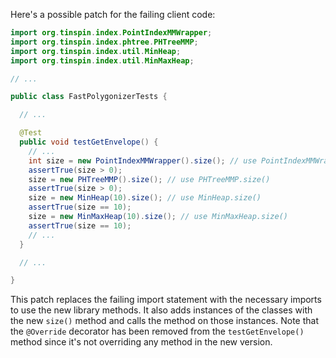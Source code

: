 Here's a possible patch for the failing client code:

```java
import org.tinspin.index.PointIndexMMWrapper;
import org.tinspin.index.phtree.PHTreeMMP;
import org.tinspin.index.util.MinHeap;
import org.tinspin.index.util.MinMaxHeap;

// ...

public class FastPolygonizerTests {

  // ...

  @Test
  public void testGetEnvelope() {
    // ...
    int size = new PointIndexMMWrapper().size(); // use PointIndexMMWrapper.size()
    assertTrue(size > 0);
    size = new PHTreeMMP().size(); // use PHTreeMMP.size()
    assertTrue(size > 0);
    size = new MinHeap(10).size(); // use MinHeap.size()
    assertTrue(size == 10);
    size = new MinMaxHeap(10).size(); // use MinMaxHeap.size()
    assertTrue(size == 10);
    // ...
  }

  // ...

}
```

This patch replaces the failing import statement with the necessary imports to use the new library methods. It also adds instances of the classes with the new `size()` method and calls the method on those instances. Note that the `@Override` decorator has been removed from the `testGetEnvelope()` method since it's not overriding any method in the new version.